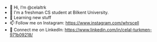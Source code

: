 - 👋 Hi, I’m @celaltrk
- 👀 I'm a freshman CS student at Bilkent University.
- 🌱 Learning new stuff
- 📫 Follow me on Instagram: https://www.instagram.com/whrscell
- 🔗 Connect me on LinkedIn: https://www.linkedin.com/in/celal-turkmen-971b09218/
